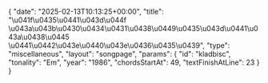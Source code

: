 {
    "date": "2025-02-13T10:13:25+00:00",
    "title": "\u041f\u0435\u0441\u043d\u044f \u043a\u043b\u0430\u0434\u0431\u0438\u0449\u0435\u043d\u0441\u043a\u0438\u0445 \u0441\u0442\u043e\u0440\u043e\u0436\u0435\u0439",
    "type": "miscellaneous",
    "layout": "songpage",
    "params": {
        "id": "kladbisc",
        "tonality": "Em",
        "year": "1986",
        "chordsStartAt": 49,
        "textFinishAtLine": 23
    }
}